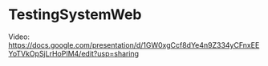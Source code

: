 # TestingSystemWeb

Video:
https://docs.google.com/presentation/d/1GW0xgCcf8dYe4n9Z334yCFnxEEYoTVkOpSjLrHoPIM4/edit?usp=sharing
